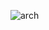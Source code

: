 

![arch](https://user-images.githubusercontent.com/86046024/124265554-75cbef80-db53-11eb-9867-cbff2be3dc0e.png)
